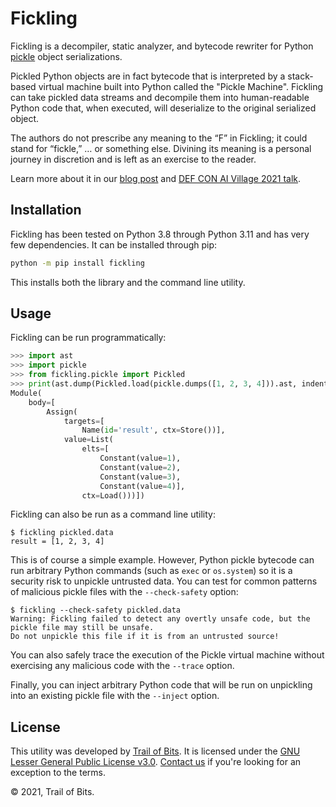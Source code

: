 # Fickling

Fickling is a decompiler, static analyzer, and bytecode rewriter for Python
[pickle](https://docs.python.org/3/library/pickle.html) object serializations.

Pickled Python objects are in fact bytecode that is interpreted by a stack-based
virtual machine built into Python called the "Pickle Machine". Fickling can take
pickled data streams and decompile them into human-readable Python code that,
when executed, will deserialize to the original serialized object.

The authors do not prescribe any meaning to the “F” in Fickling; it could stand
for “fickle,” … or something else. Divining its meaning is a personal journey
in discretion and is left as an exercise to the reader.

Learn more about it in our [blog post](https://blog.trailofbits.com/2021/03/15/never-a-dill-moment-exploiting-machine-learning-pickle-files/)
and [DEF CON AI Village 2021 talk](https://www.youtube.com/watch?v=bZ0m_H_dEJI).

## Installation

Fickling has been tested on Python 3.8 through Python 3.11 and has very few dependencies.
It can be installed through pip:

```bash
python -m pip install fickling
```

This installs both the library and the command line utility.

## Usage

Fickling can be run programmatically:

```python
>>> import ast
>>> import pickle
>>> from fickling.pickle import Pickled
>>> print(ast.dump(Pickled.load(pickle.dumps([1, 2, 3, 4])).ast, indent=4))
Module(
    body=[
        Assign(
            targets=[
                Name(id='result', ctx=Store())],
            value=List(
                elts=[
                    Constant(value=1),
                    Constant(value=2),
                    Constant(value=3),
                    Constant(value=4)],
                ctx=Load()))])
```

Fickling can also be run as a command line utility:

```console
$ fickling pickled.data
result = [1, 2, 3, 4]
```

This is of course a simple example. However, Python pickle bytecode can run
arbitrary Python commands (such as `exec` or `os.system`) so it is a security
risk to unpickle untrusted data. You can test for common patterns of
malicious pickle files with the `--check-safety` option:

```console
$ fickling --check-safety pickled.data
Warning: Fickling failed to detect any overtly unsafe code, but the pickle file may still be unsafe.
Do not unpickle this file if it is from an untrusted source!
```

You can also safely trace the execution of the Pickle virtual machine without
exercising any malicious code with the `--trace` option.

Finally, you can inject arbitrary Python code that will be run on unpickling
into an existing pickle file with the `--inject` option.

## License

This utility was developed by [Trail of Bits](https://www.trailofbits.com/).
It is licensed under the [GNU Lesser General Public License v3.0](LICENSE).
[Contact us](mailto:opensource@trailofbits.com) if you're looking for an
exception to the terms.

© 2021, Trail of Bits.
